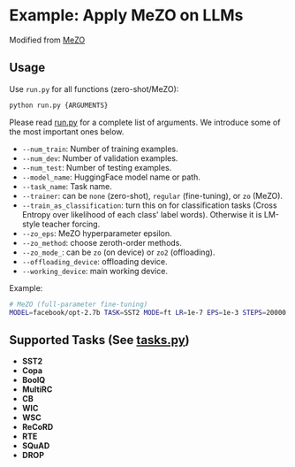 # Example: Apply MeZO on LLMs

Modified from [MeZO](https://github.com/princeton-nlp/MeZO/blob/main/large_models/README.md)

## Usage

Use `run.py` for all functions (zero-shot/MeZO):

```bash
python run.py {ARGUMENTS}
```

Please read [run.py](./run.py) for a complete list of arguments. We introduce some of the most important ones below.

* `--num_train`: Number of training examples.
* `--num_dev`: Number of validation examples.
* `--num_test`: Number of testing examples.
* `--model_name`: HuggingFace model name or path.
* `--task_name`: Task name.
* `--trainer`: can be `none` (zero-shot), `regular` (fine-tuning), or `zo` (MeZO).
* `--train_as_classification`: turn this on for classification tasks (Cross Entropy over likelihood of each class' label words). Otherwise it is LM-style teacher forcing.
* `--zo_eps`: MeZO hyperparameter epsilon.
* `--zo_method`: choose zeroth-order methods.
* `--zo_mode_`: can be `zo` (on device) or `zo2` (offloading).
* `--offloading_device`: offloading device.
* `--working_device`: main working device.

Example: 
```bash
# MeZO (full-parameter fine-tuning)
MODEL=facebook/opt-2.7b TASK=SST2 MODE=ft LR=1e-7 EPS=1e-3 STEPS=20000 EVAL_STEPS=4000 bash mezo.sh
```

## Supported Tasks (See [tasks.py](./tasks.py))

- **SST2**
- **Copa**
- **BoolQ**
- **MultiRC**
- **CB**
- **WIC**
- **WSC**
- **ReCoRD**
- **RTE**
- **SQuAD**
- **DROP**
